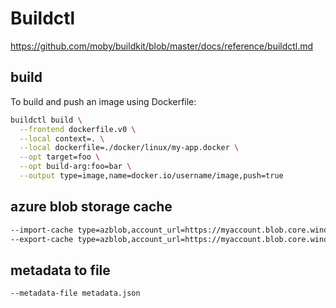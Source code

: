 # Buildctl
https://github.com/moby/buildkit/blob/master/docs/reference/buildctl.md

## build
To build and push an image using Dockerfile:
```sh
buildctl build \
  --frontend dockerfile.v0 \
  --local context=. \
  --local dockerfile=./docker/linux/my-app.docker \
  --opt target=foo \
  --opt build-arg:foo=bar \
  --output type=image,name=docker.io/username/image,push=true
```

## azure blob storage cache
```sh
--import-cache type=azblob,account_url=https://myaccount.blob.core.windows.net,name=my_image \  
--export-cache type=azblob,account_url=https://myaccount.blob.core.windows.net,name=my_image \
```

## metadata to file
```sh
--metadata-file metadata.json
```
